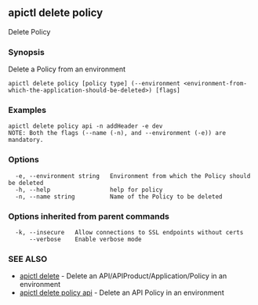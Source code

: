 ## apictl delete policy

Delete Policy

### Synopsis

Delete a Policy from an environment

```
apictl delete policy [policy type] (--environment <environment-from-which-the-application-should-be-deleted>) [flags]
```

### Examples

```
apictl delete policy api -n addHeader -e dev
NOTE: Both the flags (--name (-n), and --environment (-e)) are mandatory.
```

### Options

```
  -e, --environment string   Environment from which the Policy should be deleted
  -h, --help                 help for policy
  -n, --name string          Name of the Policy to be deleted
```

### Options inherited from parent commands

```
  -k, --insecure   Allow connections to SSL endpoints without certs
      --verbose    Enable verbose mode
```

### SEE ALSO

* [apictl delete](apictl_delete.md)	 - Delete an API/APIProduct/Application/Policy in an environment
* [apictl delete policy api](apictl_delete_policy_api.md) - Delete an API Policy in an environment

